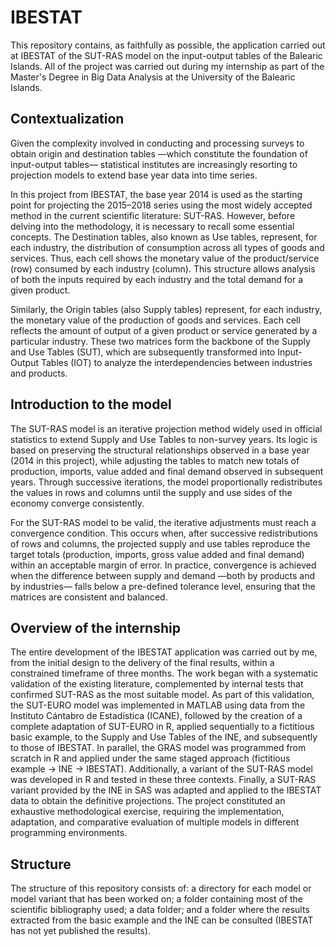 # IBESTAT
This repository contains, as faithfully as possible, the application carried out at IBESTAT of the SUT-RAS model on the input-output tables of the Balearic Islands. All of the project was carried out during my internship as part of the Master's Degree in Big Data Analysis at the University of the Balearic Islands.

## Contextualization
Given the complexity involved in conducting and processing surveys to obtain origin and destination tables —which constitute the foundation of input-output tables— statistical institutes are increasingly resorting to projection models to extend base year data into time series.

In this project from IBESTAT, the base year 2014 is used as the starting point for projecting the 2015–2018 series using the most widely accepted method in the current scientific literature: SUT-RAS. However, before delving into the methodology, it is necessary to recall some essential concepts. The Destination tables, also known as Use tables, represent, for each industry, the distribution of consumption across all types of goods and services. Thus, each cell shows the monetary value of the product/service (row) consumed by each industry (column). This structure allows analysis of both the inputs required by each industry and the total demand for a given product.

Similarly, the Origin tables (also Supply tables) represent, for each industry, the monetary value of the production of goods and services. Each cell reflects the amount of output of a given product or service generated by a particular industry. These two matrices form the backbone of the Supply and Use Tables (SUT), which are subsequently transformed into Input-Output Tables (IOT) to analyze the interdependencies between industries and products.

## Introduction to the model
The SUT-RAS model is an iterative projection method widely used in official statistics to extend Supply and Use Tables to non-survey years. Its logic is based on preserving the structural relationships observed in a base year (2014 in this project), while adjusting the tables to match new totals of production, imports, value added and final demand observed in subsequent years. Through successive iterations, the model proportionally redistributes the values in rows and columns until the supply and use sides of the economy converge consistently.

For the SUT-RAS model to be valid, the iterative adjustments must reach a convergence condition. This occurs when, after successive redistributions of rows and columns, the projected supply and use tables reproduce the target totals (production, imports, gross value added and final demand) within an acceptable margin of error. In practice, convergence is achieved when the difference between supply and demand —both by products and by industries— falls below a pre-defined tolerance level, ensuring that the matrices are consistent and balanced.

## Overview of the internship
The entire development of the IBESTAT application was carried out by me, from the initial design to the delivery of the final results, within a constrained timeframe of three months. The work began with a systematic validation of the existing literature, complemented by internal tests that confirmed SUT-RAS as the most suitable model. As part of this validation, the SUT-EURO model was implemented in MATLAB using data from the Instituto Cántabro de Estadística (ICANE), followed by the creation of a complete adaptation of SUT-EURO in R, applied sequentially to a fictitious basic example, to the Supply and Use Tables of the INE, and subsequently to those of IBESTAT. In parallel, the GRAS model was programmed from scratch in R and applied under the same staged approach (fictitious example → INE → IBESTAT). Additionally, a variant of the SUT-RAS model was developed in R and tested in these three contexts. Finally, a SUT-RAS variant provided by the INE in SAS was adapted and applied to the IBESTAT data to obtain the definitive projections. The project constituted an exhaustive methodological exercise, requiring the implementation, adaptation, and comparative evaluation of multiple models in different programming environments.

## Structure
The structure of this repository consists of: a directory for each model or model variant that has been worked on; a folder containing most of the scientific bibliography used; a data folder; and a folder where the results extracted from the basic example and the INE can be consulted (IBESTAT has not yet published the results).
